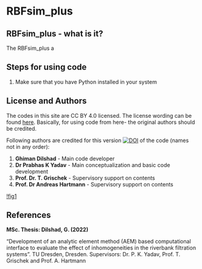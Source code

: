 # RBFsim_plus

## RBFsim_plus - what is it?

The RBFsim_plus a

## Steps for using code 

1. Make sure that you have Python installed in your system

## License and Authors
The codes in this site are CC BY 4.0 licensed. The license wording can be found [here](https://creativecommons.org/licenses/by/4.0/).
Basically, for using code from here- the original authors should be credited.


Following authors are credited for this version [![DOI](https://zenodo.org/badge/576731061.svg)](https://zenodo.org/badge/latestdoi/576731061)
of the code (names not in any order):

1. **Ghiman Dilshad** - Main code developer
2. **Dr Prabhas K Yadav** - Main conceptualization and basic code development
7. **Prof. Dr. T. Grischek** - Supervisory support on contents
4. **Prof. Dr Andreas Hartmann** - Supervisory support on contents

[!fig1](https://github.com/HTWDMAR/RBFsim_plus/blob/main/Manual/RBFsim.png)



## References

**MSc. Thesis: Dilshad, G. (2022)**


“Development of an analytic element method (AEM) based computational interface to evaluate the effect of inhomogeneities in the riverbank filtration systems”.
TU Dresden, Dresden. Supervisors: Dr. P. K. Yadav, Prof. T. Grischek and Prof. A. Hartmann
